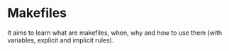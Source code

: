 # Makefiles
It aims to learn what are makefiles, when, why and how to use them (with variables, explicit and implicit rules).
